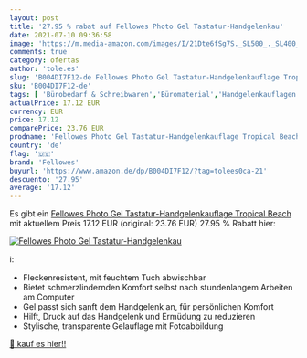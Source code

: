 ```yaml
---
layout: post
title: '27.95 % rabat auf Fellowes Photo Gel Tastatur-Handgelenkau'
date: 2021-07-10 09:36:58
image: 'https://m.media-amazon.com/images/I/21Dte6fSg7S._SL500_._SL400_.jpg'
comments: true
category: ofertas
author: 'tole.es'
slug: 'B004DI7F12-de Fellowes Photo Gel Tastatur-Handgelenkauflage Tropical Beach'
sku: 'B004DI7F12-de'
tags: [ 'Bürobedarf & Schreibwaren','Büromaterial','Handgelenkauflagen','Schreibtischzubehör & Ablage','fellowes', ]
actualPrice: 17.12 EUR
currency: EUR
price: 17.12
comparePrice: 23.76 EUR
prodname: 'Fellowes Photo Gel Tastatur-Handgelenkauflage Tropical Beach'
country: 'de'
flag: '🇩🇪'
brand: 'Fellowes'
buyurl: 'https://www.amazon.de/dp/B004DI7F12/?tag=tolees0ca-21'
descuento: '27.95'
average: '17.12'
---
```


Es gibt ein [Fellowes Photo Gel Tastatur-Handgelenkauflage Tropical Beach](https://www.amazon.de/dp/B004DI7F12/?tag=tolees0ca-21) mit aktuellem Preis 17.12 EUR (original: 23.76 EUR) 27.95 % Rabatt hier:

[![Fellowes Photo Gel Tastatur-Handgelenkau](https://m.media-amazon.com/images/I/21Dte6fSg7S._SL500_._SL400_.jpg)](https://www.amazon.de/dp/B004DI7F12/?tag=tolees0ca-21)

ℹ️:

- Fleckenresistent, mit feuchtem Tuch abwischbar
- Bietet schmerzlindernden Komfort selbst nach stundenlangem Arbeiten am Computer
- Gel passt sich sanft dem Handgelenk an, für persönlichen Komfort
- Hilft, Druck auf das Handgelenk und Ermüdung zu reduzieren
- Stylische, transparente Gelauflage mit Fotoabbildung

[🛒 kauf es hier!!](https://www.amazon.de/dp/B004DI7F12/?tag=tolees0ca-21)
